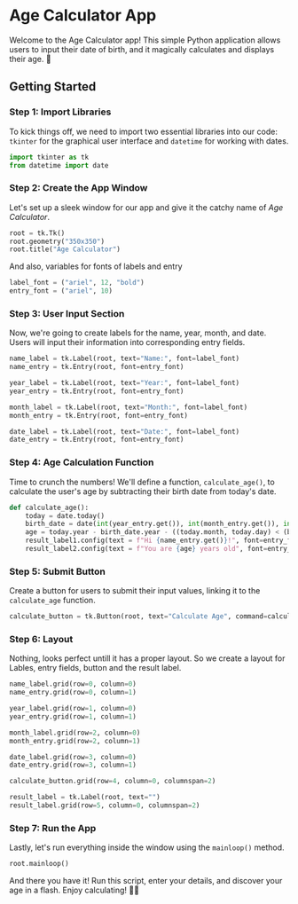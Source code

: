 # Age Calculator App

Welcome to the Age Calculator app! This simple Python application allows users to input their date of birth, and it magically calculates and displays their age. 🎉

## Getting Started

### Step 1: Import Libraries

To kick things off, we need to import two essential libraries into our code: `tkinter` for the graphical user interface and `datetime` for working with dates.

```python
import tkinter as tk
from datetime import date
```

### Step 2: Create the App Window

Let's set up a sleek window for our app and give it the catchy name of *Age Calculator*.

```python
root = tk.Tk()
root.geometry("350x350")
root.title("Age Calculator")
```
And also, variables for fonts of labels and entry
```python
label_font = ("ariel", 12, "bold")
entry_font = ("ariel", 10)
```

### Step 3: User Input Section

Now, we're going to create labels for the name, year, month, and date. Users will input their information into corresponding entry fields.

```python
name_label = tk.Label(root, text="Name:", font=label_font)
name_entry = tk.Entry(root, font=entry_font)

year_label = tk.Label(root, text="Year:", font=label_font)
year_entry = tk.Entry(root, font=entry_font)

month_label = tk.Label(root, text="Month:", font=label_font)
month_entry = tk.Entry(root, font=entry_font)

date_label = tk.Label(root, text="Date:", font=label_font)
date_entry = tk.Entry(root, font=entry_font)
```

### Step 4: Age Calculation Function

Time to crunch the numbers! We'll define a function, `calculate_age()`, to calculate the user's age by subtracting their birth date from today's date.

```python
def calculate_age():
    today = date.today()
    birth_date = date(int(year_entry.get()), int(month_entry.get()), int(date_entry.get()))
    age = today.year - birth_date.year - ((today.month, today.day) < (birth_date.month, birth_date.day))
    result_label1.config(text = f"Hi {name_entry.get()}!", font=entry_font)
    result_label2.config(text = f"You are {age} years old", font=entry_font)
```

### Step 5: Submit Button

Create a button for users to submit their input values, linking it to the `calculate_age` function.

```python
calculate_button = tk.Button(root, text="Calculate Age", command=calculate_age, font=entry_font, fg="white", bg="#21130d")
```
### Step 6: Layout

Nothing, looks perfect untill it has a proper layout. So we create a layout for Lables, entry fields, button and the result label.

```python
name_label.grid(row=0, column=0)
name_entry.grid(row=0, column=1)

year_label.grid(row=1, column=0)
year_entry.grid(row=1, column=1)

month_label.grid(row=2, column=0)
month_entry.grid(row=2, column=1)

date_label.grid(row=3, column=0)
date_entry.grid(row=3, column=1)

calculate_button.grid(row=4, column=0, columnspan=2)

result_label = tk.Label(root, text="")
result_label.grid(row=5, column=0, columnspan=2)
```

### Step 7: Run the App

Lastly, let's run everything inside the window using the `mainloop()` method.

```python
root.mainloop()
```

And there you have it! Run this script, enter your details, and discover your age in a flash. Enjoy calculating! 🎂📆